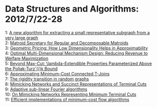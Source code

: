 # Data Structures and Algorithms: 2012/7/22-28  
1: [A new algorithm for extracting a small representative subgraph from a  very large graph](https://doi.org/10.48550/arXiv.1207.4825)  
2: [Matroid Secretary for Regular and Decomposable Matroids](https://doi.org/10.48550/arXiv.1207.5146)  
3: [Geometric Pricing: How Low Dimensionality Helps in Approximability](https://doi.org/10.48550/arXiv.1202.2840)  
4: [Optimal Multi-Dimensional Mechanism Design: Reducing Revenue to Welfare  Maximization](https://doi.org/10.48550/arXiv.1207.5518)  
5: [Beyond Max-Cut: \lambda-Extendible Properties Parameterized Above the  Poljak-Turz\'{i}k Bound](https://doi.org/10.48550/arXiv.1207.5696)  
6: [Approximating Minimum-Cost Connected T-Joins](https://doi.org/10.48550/arXiv.1207.5722)  
7: [The rigidity transition in random graphs](https://doi.org/10.48550/arXiv.1010.3605)  
8: [Mimicking Networks and Succinct Representations of Terminal Cuts](https://doi.org/10.48550/arXiv.1207.6246)  
9: [Adaptive sub-linear Fourier algorithms](https://doi.org/10.48550/arXiv.1207.6368)  
10: [On Mimicking Networks Representing Minimum Terminal Cuts](https://doi.org/10.48550/arXiv.1207.6371)  
11: [Efficient implementations of minimum-cost flow algorithms](https://doi.org/10.48550/arXiv.1207.6381)  